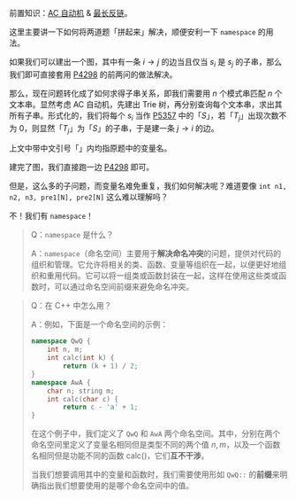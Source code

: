 前置知识：[AC 自动机](https://www.luogu.com.cn/problem/P5357) & [最长反链](https://www.luogu.com.cn/problem/P4298)。

这里主要讲一下如何将两道题「拼起来」解决，顺便安利一下 `namespace` 的用法。

如果我们可以建出一个图，其中有一条 $i\to j$ 的边当且仅当 $s_i$ 是 $s_j$ 的子串，那么我们即可直接套用 [P4298](https://www.luogu.com.cn/problem/P4298) 的前两问的做法解决。

那么，现在问题转化成了如何求得子串关系，即我们需要用 $n$ 个模式串匹配 $n$ 个文本串。显然考虑 AC 自动机，先建出 Trie 树，再分别查询每个文本串，求出其所有子串。形式化的，我们将每个 $s_i$ 当作 [P5357](https://www.luogu.com.cn/problem/P5357) 中的「$S$」，若「$T_j$」出现次数不为 $0$，则显然「$T_j$」为「$S$」的子串，于是建一条 $j\to i$ 的边。

上文中带中文引号「」内均指原题中的变量名。

建完了图，我们直接跑一边 [P4298](https://www.luogu.com.cn/problem/P4298) 即可。

但是，这么多的子问题，而变量名难免重复，我们如何解决呢？难道要像 `int n1, n2, n3, pre1[N], pre2[N]` 这么难以理解吗？

不！我们有 `namespace`！

> Q：`namespace` 是什么？
>
> A：`namespace`（命名空间）主要用于**解决命名冲突**的问题，提供对代码的组织和管理。它允许将相关的类、函数、变量等组织在一起，以便更好地组织和重用代码。它可以将一组类或函数封装在一起，这样在使用这些类或函数时，可以通过命名空间前缀来避免命名冲突。

> Q：在 C++ 中怎么用？
> 
> A：例如，下面是一个命名空间的示例：
> 
> ```cpp
> namespace QwQ {  
>     int n, m;
>     int calc(int k) {
>         return (k + 1) / 2;
> }  
> namespace AwA {  
>     char n; string m;
>     int calc(char c) {
>         return c - 'a' + 1;
> }  
> ```
> 
> 在这个例子中，我们定义了 `QwQ` 和 `AwA` 两个命名空间。其中，分别在两个命名空间里定义了变量名相同但是类型不同的两个值 $n,m$，以及一个函数名相同但是功能不同的函数 $\text{calc}()$，它们**互不干涉**。
> 
> 当我们想要调用其中的变量和函数时，我们需要使用形如 `QwQ::` 的**前缀**来明确指出我们想要使用的是哪个命名空间中的值。